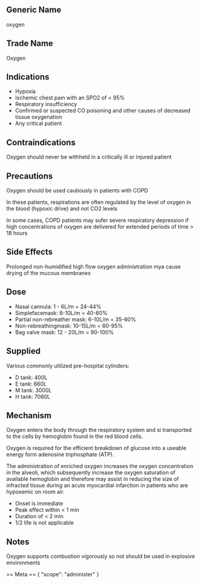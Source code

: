 ## Generic Name

oxygen

## Trade Name

Oxygen

## Indications

- Hypoxia
- Ischemic chest pain with an SPO2 of < 95%
- Respiratory insufficiency
- Confirmed or suspected CO poisoning and other causes of decreased tissue oxygenation
- Any critical patient

## Contraindications

Oxygen should never be withheld in a critically ill or injured patient

## Precautions

Oxygen should be used cautiously in patients with COPD

In these patients, respirations are often regulated by the level of oxygen in the blood (hypoxic drive) and not CO2 levels

In some cases, COPD patients may sufer severe respiratory depression if high concentrations of oxygen are delivered for extended periods of time > 18 hours

## Side Effects

Prolonged non-humidified high flow oxygen administration mya cause drying of the mucous membranes

## Dose

- Nasal cannula: 1 - 6L/m = 24-44%
- Simplefacemask: 8-10L/m = 40-60%
- Partial non-rebreather mask: 6-10L/m = 35-60%
- Non-rebreathingmask: 10-15L/m = 80-95%
- Bag valve mask: 12 - 20L/m = 90-100%

## Supplied

Various commonly utilized pre-hospital cylinders:

- D tank: 400L
- E tank: 660L
- M tank: 3000L
- H tank: 7080L

## Mechanism

Oxygen enters the body through the respiratory system and si transported to the cells by hemoglobin found in the red blood cells.

Oxygen is required for the efficient breakdown of glucose into a useable energy form adenosine triphosphate (ATP).

The administration of enriched oxygen increases the oxygen concentration in the alveoli, which subsequently increase the oxygen saturation of available hemoglobin and therefore may assist in reducing the size of infracted tissue during an acute myocardial infarction in patients who are hypoxemic on room air.

- Onset is immediate
- Peak effect within < 1 min
- Duration of < 2 min
- 1/2 life is not applicable

## Notes

Oxygen supports combustion vigorously so not should be used in explosive environments

== Meta ==
{
"scope": "administer"
}
